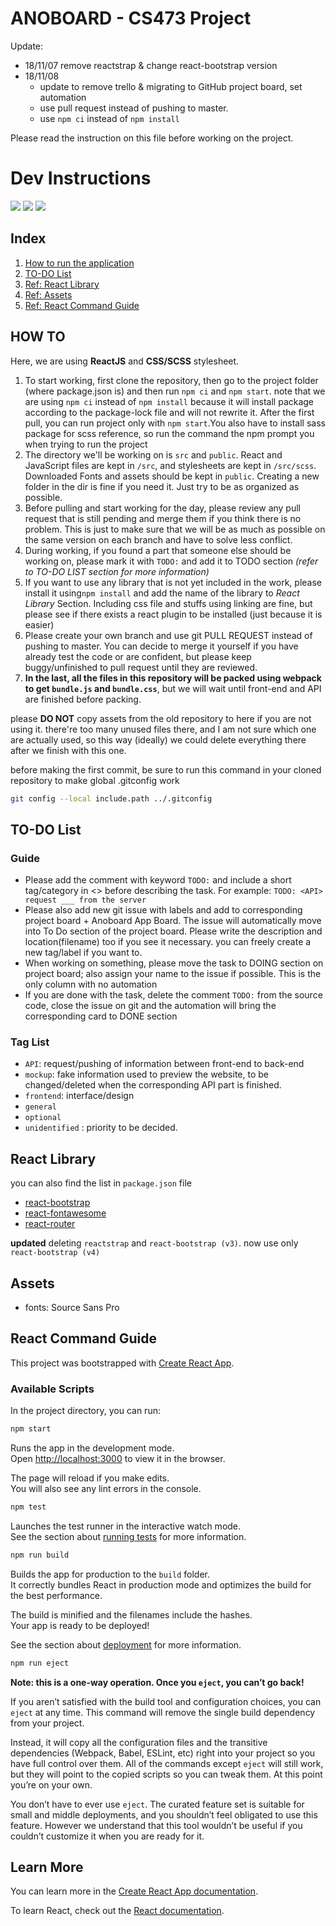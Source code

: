 # ANOBOARD - CS473 Project
Update:
* 18/11/07 remove reactstrap & change react-bootstrap version
* 18/11/08
  * update to remove trello & migrating to GitHub project board, set automation
  * use pull request instead of pushing to master.
  * use `npm ci` instead of `npm install`

Please read the instruction on this file before working on the project.

# Dev Instructions
![](https://img.shields.io/badge/nodejs-v11.2.0-green.svg)
![](https://img.shields.io/badge/npm-6.4.1-red.svg) 
![](https://img.shields.io/badge/react%20-16.6.0-blue.svg)

## Index
1. [How to run the application](#HOW-TO)
2. [TO-DO List](#TO-DO-List)
3. [Ref: React Library](#React-Library)
4. [Ref: Assets](#Assets)
5. [Ref: React Command Guide](#React-Command-Guide)

## HOW TO
Here, we are using **ReactJS** and **CSS/SCSS** stylesheet.

1. To start working, first clone the repository, then go to the project folder (where package.json is) and then run `npm ci` and `npm start`. note that we are using `npm ci` instead of `npm install` because it will install package according to the package-lock file and will not rewrite it. After the first pull, you can run project only with `npm start`.You also have to install sass package for scss reference, so run the command the npm prompt you when trying to run the project
2. The directory we'll be working on is `src` and `public`. React and JavaScript files are kept in `/src`, and stylesheets are kept in `/src/scss`. Downloaded Fonts and assets should be kept in `public`. Creating a new folder in the dir is fine if you need it. Just try to be as organized as possible.
3. Before pulling and start working for the day, please review any pull request that is still pending and merge them if you think there is no problem. This is just to make sure that we will be as much as possible on the same version on each branch and have to solve less conflict.
4. During working, if you found a part that someone else should be working on, please mark it with `TODO:` and add it to TODO section *(refer to TO-DO LIST section for more information)*
5. If you want to use any library that is not yet included in the work, please install it using`npm install` and add the name of the library to *React Library* Section. Including css file and stuffs using linking are fine, but please see if there exists a react plugin to be installed (just because it is easier)<br>
6. Please create your own branch and use git PULL REQUEST instead of pushing to master. You can decide to merge it yourself if you have already test the code or are confident, but please keep buggy/unfinished to pull request until they are reviewed.
7. **In the last, all the files in this repository will be packed using webpack to get `bundle.js` and `bundle.css`**, but we will wait until front-end and API are finished before packing.

please **DO NOT** copy assets from the old repository to here if you are not using it. there're too many unused files there, and I am not sure which one are actually used, so this way (ideally) we could delete everything there after we finish with this one.

before making the first commit, be sure to run this command in your cloned repository to make global .gitconfig work
```bash
git config --local include.path ../.gitconfig
```

## TO-DO List
### Guide
- Please add the comment with keyword `TODO:` and include a short tag/category in <> before describing the task. For example:
`TODO: <API> request ___ from the server`
- Please also add new git issue with labels and add to corresponding project board + Anoboard App Board. The issue will automatically move into To Do section of the project board. Please write the description and location(filename) too if you see it necessary. you can freely create a new tag/label if you want to.
- When working on something, please move the task to DOING section on project board; also assign your name to the issue if possible. This is the only column with no automation
- If you are done with the task, delete the comment `TODO:` from the source code, close the issue on git and the automation will bring the corresponding card to DONE section

### Tag List
- `API`: request/pushing of information between front-end to back-end
- `mockup`: fake information used to preview the website, to be changed/deleted when the corresponding API part is finished.
- `frontend`: interface/design
- `general`
- `optional`
- `unidentified` : priority to be decided.

## React Library
you can also find the list in `package.json` file
- [react-bootstrap](https://react-bootstrap.netlify.com)
- [react-fontawesome](https://fontawesome.com)
- [react-router](https://reacttraining.com/react-router/core/guides/philosophy)

**updated** deleting `reactstrap` and `react-bootstrap (v3)`. now use only `react-bootstrap (v4)`

## Assets
- fonts: Source Sans Pro

## React Command Guide

This project was bootstrapped with [Create React App](https://github.com/facebook/create-react-app).

### Available Scripts
In the project directory, you can run:

```bash
npm start
```

Runs the app in the development mode.<br>
Open [http://localhost:3000](http://localhost:3000) to view it in the browser.

The page will reload if you make edits.<br>
You will also see any lint errors in the console.

```bash
npm test
```

Launches the test runner in the interactive watch mode.<br>
See the section about [running tests](https://facebook.github.io/create-react-app/docs/running-tests) for more information.

```bash
npm run build
```

Builds the app for production to the `build` folder.<br>
It correctly bundles React in production mode and optimizes the build for the best performance.

The build is minified and the filenames include the hashes.<br>
Your app is ready to be deployed!

See the section about [deployment](https://facebook.github.io/create-react-app/docs/deployment) for more information.

```bash
npm run eject
```

**Note: this is a one-way operation. Once you `eject`, you can’t go back!**

If you aren’t satisfied with the build tool and configuration choices, you can `eject` at any time. This command will remove the single build dependency from your project.

Instead, it will copy all the configuration files and the transitive dependencies (Webpack, Babel, ESLint, etc) right into your project so you have full control over them. All of the commands except `eject` will still work, but they will point to the copied scripts so you can tweak them. At this point you’re on your own.

You don’t have to ever use `eject`. The curated feature set is suitable for small and middle deployments, and you shouldn’t feel obligated to use this feature. However we understand that this tool wouldn’t be useful if you couldn’t customize it when you are ready for it.

## Learn More

You can learn more in the [Create React App documentation](https://facebook.github.io/create-react-app/docs/getting-started).

To learn React, check out the [React documentation](https://reactjs.org/).
